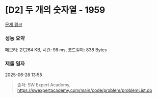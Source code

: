 # [D2] 두 개의 숫자열 - 1959 

[문제 링크](https://swexpertacademy.com/main/code/problem/problemDetail.do?contestProbId=AV5PpoFaAS4DFAUq) 

### 성능 요약

메모리: 27,264 KB, 시간: 98 ms, 코드길이: 838 Bytes

### 제출 일자

2025-06-28 13:55



> 출처: SW Expert Academy, https://swexpertacademy.com/main/code/problem/problemList.do
